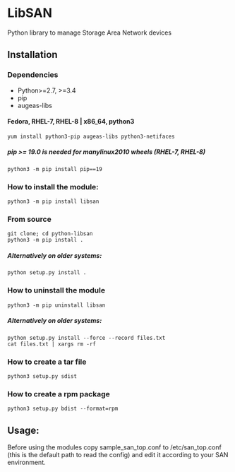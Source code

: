 # LibSAN

Python library to manage Storage Area Network devices
## Installation
### Dependencies
 * Python>=2.7, >=3.4
 * pip
 * augeas-libs

#### Fedora, RHEL-7, RHEL-8 | x86_64, python3
    yum install python3-pip augeas-libs python3-netifaces
##### pip >= 19.0 is needed for manylinux2010 wheels (RHEL-7, RHEL-8)
    python3 -m pip install pip==19

### How to install the module:
    python3 -m pip install libsan

### From source
    git clone; cd python-libsan
    python3 -m pip install .
##### Alternatively on older systems:
    python setup.py install .

### How to uninstall the module
    python3 -m pip uninstall libsan
##### Alternatively on older systems:
    python setup.py install --force --record files.txt
    cat files.txt | xargs rm -rf

### How to create a tar file
    python3 setup.py sdist

### How to create a rpm package
    python3 setup.py bdist --format=rpm

## Usage:
Before using the modules copy sample_san_top.conf
to /etc/san_top.conf (this is the default path to read the config) and
edit it according to your SAN environment.
